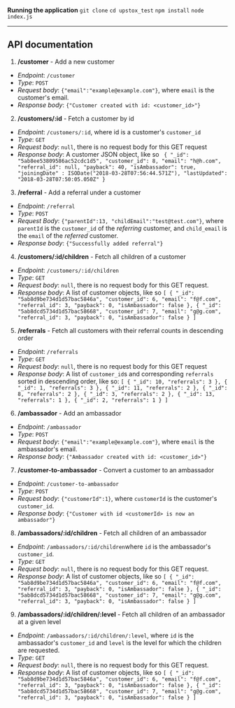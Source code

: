 ﻿	
**Running the application**
`git clone`
`cd upstox_test`
`npm install`
`node index.js`

----------


**API documentation**
----------

 1. **/customer** - Add a new customer
- *Endpoint*: `/customer`
- *Type*: `POST`
- *Request body*: `{"email":"example@example.com"}`, where `email` is the customer's email.
- *Response body*: `{"Customer created with id: <customer_id>"}`

2) **/customers/:id** - Fetch a customer by id
- *Endpoint*: `/customers/:id`, where id is a customer's `customer_id`
- *Type*: `GET`
- *Request body*: `null`, there is no request body for this GET request
- *Response body*: A customer JSON object, like so
						 ` {
						    "_id": "5ab8ee53809586ac52cdc1d5",
						    "customer_id": 8,
						    "email": "h@h.com",
						    "referral_id": null,
						    "payback": 40,
						    "isAmbassador": true,
						    "joiningDate" : ISODate("2018-03-28T07:56:44.571Z"),
						    "lastUpdated": "2018-03-28T07:50:05.050Z"
						  }`

3) **/referral** - Add a referral under a customer
- *Endpoint*: `/referral`
- *Type*: `POST`
- *Request Body*: `{"parentId":13, "childEmail":"test@test.com"}`, where `parentId` is the `customer_id` of the *referring* customer, and `child_email` is the `email` of the *referred* customer.
- *Response body*: `{"Successfully added referral"}`

4) **/customers/:id/children** - Fetch all children of a customer
- *Endpoint*: `/customers/:id/children`
- *Type*: `GET`
- *Request body*: `null`, there is no request body for this GET request.
- *Response body*: A list of customer objects, like so `[
  {
    "_id": "5ab8d9be734d1d57bac5846a",
    "customer_id": 6,
    "email": "f@f.com",
    "referral_id": 3,
    "payback": 0,
    "isAmbassador": false
  },
  {
    "_id": "5ab8dcd5734d1d57bac58668",
    "customer_id": 7,
    "email": "g@g.com",
    "referral_id": 3,
    "payback": 0,
    "isAmbassador": false
  }
]`

5) **/referrals** - Fetch all customers with their referral counts in descending order
- *Endpoint*: `/referrals`
- *Type*: `GET`
- *Request body*: `null`, there is no request body for this GET request
- *Response body*: A list of `customer_id`s and corresponding `referrals` sorted in descending order, like so: `[
  {
    "_id": 10,
    "referrals": 3
  },
  {
    "_id": 1,
    "referrals": 3
  },
  {
    "_id": 11,
    "referrals": 2
  },
  {
    "_id": 8,
    "referrals": 2
  },
  {
    "_id": 3,
    "referrals": 2
  },
  {
    "_id": 13,
    "referrals": 1
  },
  {
    "_id": 2,
    "referrals": 1
  }
]`


6) **/ambassador** - Add an ambassador
- *Endpoint*: `/ambassador`
- *Type*: `POST`
- *Request body*: `{"email":"example@example.com"}`, where `email` is the ambassador's email.
- *Response body*: `{"Ambassador created with id: <customer_id>"}`

7)  **/customer-to-ambassador** - Convert a customer to an ambassador
- *Endpoint*: `/customer-to-ambassador`
- *Type*: `POST`
- *Request body*: `{"customerId":1}`, where `customerId` is the customer's `customer_id`.
- *Response body*: `{"Customer with id <customerId> is now an ambassador"}`

8) **/ambassadors/:id/children** - Fetch all children of an ambassador
- *Endpoint*: `/ambassadors/:id/children`where `id` is the ambassador's `customer_id`.
- *Type*: `GET`
- *Request body*: `null`, there is no request body for this GET request.
- *Response body*: A list of customer objects, like so `[
  {
    "_id": "5ab8d9be734d1d57bac5846a",
    "customer_id": 6,
    "email": "f@f.com",
    "referral_id": 3,
    "payback": 0,
    "isAmbassador": false
  },
  {
    "_id": "5ab8dcd5734d1d57bac58668",
    "customer_id": 7,
    "email": "g@g.com",
    "referral_id": 3,
    "payback": 0,
    "isAmbassador": false
  }
]`

9)  **/ambassadors/:id/children/:level** - Fetch all children of an ambassador at a given level
- *Endpoint*: `/ambassadors/:id/children/:level`, where `id` is the ambassador's `customer_id` and `level` is the level for which the children are requested.
- *Type*: `GET`
- *Request body*: `null`, there is no request body for this GET request.
- *Response body*: A list of customer objects, like so `[
  {
    "_id": "5ab8d9be734d1d57bac5846a",
    "customer_id": 6,
    "email": "f@f.com",
    "referral_id": 3,
    "payback": 0,
    "isAmbassador": false
  },
  {
    "_id": "5ab8dcd5734d1d57bac58668",
    "customer_id": 7,
    "email": "g@g.com",
    "referral_id": 3,
    "payback": 0,
    "isAmbassador": false
  }
]`
